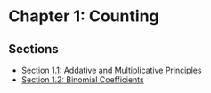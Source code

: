 # Chapter 1: Counting

## Sections

* [Section 1.1: Addative and Multiplicative Principles](sect1.1Notes.md)
* [Section 1.2: Binomial Coefficients](sect1.2Notes.md)
